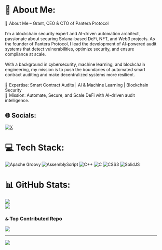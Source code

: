 # 💫 About Me:
🚀 About Me – Grant, CEO & CTO of Pantera Protocol<br><br>I’m a blockchain security expert and AI-driven automation architect, passionate about securing Solana-based DeFi, NFT, and Web3 projects. As the founder of Pantera Protocol, I lead the development of AI-powered audit systems that detect vulnerabilities, optimize security, and ensure compliance at scale.<br><br>With a background in cybersecurity, machine learning, and blockchain engineering, my mission is to push the boundaries of automated smart contract auditing and make decentralized systems more resilient.<br><br>🔹 Expertise: Smart Contract Audits | AI & Machine Learning | Blockchain Security<br>🔹 Mission: Automate, Secure, and Scale DeFi with AI-driven audit intelligence.


## 🌐 Socials:
[![X](https://img.shields.io/badge/X-black.svg?logo=X&logoColor=white)](https://x.com/GrantLovesCode) 

# 💻 Tech Stack:
![Apache Groovy](https://img.shields.io/badge/Apache%20Groovy-4298B8.svg?style=for-the-badge&logo=Apache+Groovy&logoColor=white) ![AssemblyScript](https://img.shields.io/badge/assembly%20script-%23000000.svg?style=for-the-badge&logo=assemblyscript&logoColor=white) ![C++](https://img.shields.io/badge/c++-%2300599C.svg?style=for-the-badge&logo=c%2B%2B&logoColor=white) ![C](https://img.shields.io/badge/c-%2300599C.svg?style=for-the-badge&logo=c&logoColor=white) ![CSS3](https://img.shields.io/badge/css3-%231572B6.svg?style=for-the-badge&logo=css3&logoColor=white) ![SolidJS](https://img.shields.io/badge/SolidJS-2c4f7c?style=for-the-badge&logo=solid&logoColor=c8c9cb)
# 📊 GitHub Stats:
![](https://github-readme-streak-stats.herokuapp.com/?user=grantsol&theme=dark&hide_border=false)<br/>
![](https://github-readme-stats.vercel.app/api/top-langs/?username=grantsol&theme=dark&hide_border=false&include_all_commits=true&count_private=true&layout=compact)

### 🔝 Top Contributed Repo
![](https://github-contributor-stats.vercel.app/api?username=grantsol&limit=5&theme=dark&combine_all_yearly_contributions=true)

---
[![](https://visitcount.itsvg.in/api?id=grantsol&icon=0&color=0)](https://visitcount.itsvg.in)

<!-- Proudly created with GPRM ( https://gprm.itsvg.in ) -->
